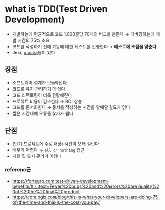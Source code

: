 # what is TDD(Test Driven Development)

- 개발하는데 평균적으로 코드 1,000줄당 70개의 버그를 만든다 → 디버깅하는데 개발 시간의 75% 소요
- 코드를 작성하기 전에 기능에 대한 테스트를 진행한다 → **테스트에 초점을 맞춘다**
- Jest, [mocha](./mocha.md)등이 있다

## 장점

- 소프트웨어 설계가 모듈화된다
- 코드를 유지 관리하기 더 쉽다
- 코드 리팩토링이 더욱 원활해진다
- 프로젝트 비용이 감소한다 → ROI 상승
- 코드를 문서화한다 → 문서를 작성하는 시간을 할애할 필요가 없다
- 짧은 시간내에 오류를 찾기가 쉽다

## 단점

- (단기 프로젝트에 주로 해당) 시간이 오래 걸린다
- 배우기 어렵다 → `all or nothing` 접근
- 지원 및 유지 관리가 어렵다

### referenc근

- https://fortegrp.com/test-driven-development-benefits/#:~:text=Fewer%20bugs%20and%20errors%20are,quality%20of%20the%20final%20product.
- https://coralogix.com/blog/this-is-what-your-developers-are-doing-75-of-the-time-and-this-is-the-cost-you-pay/
